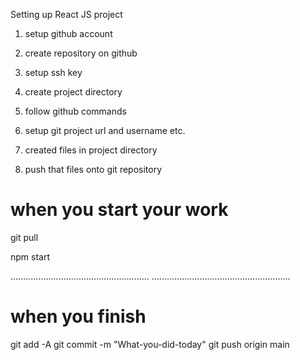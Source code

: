 Setting up React JS project



1. setup github account

2. create repository on github

3. setup ssh key

4. create project directory

5. follow github commands

6.   setup git project url and username etc.

7. created files in project directory

8. push that files onto git repository



when you start your work
====================

git pull

<When asks for password:123456>


npm start

.......................................................
.......................................................

when you finish
====================
git add -A
git commit -m "What-you-did-today"
git push origin main

<When asks for password:123456>

 